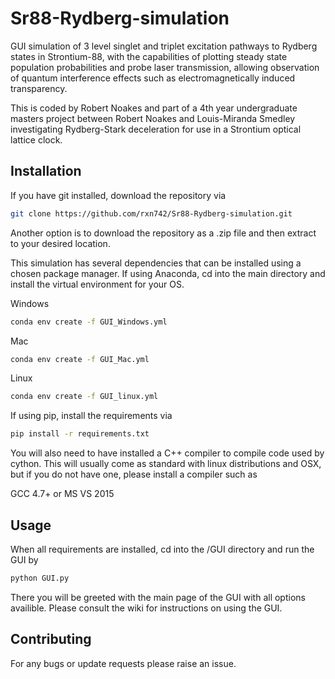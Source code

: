 # Sr88-Rydberg-simulation
GUI simulation of 3 level singlet and triplet excitation pathways to Rydberg states in Strontium-88, with the capabilities of plotting steady state population probabilities and probe laser transmission, allowing observation of quantum interference effects such as electromagnetically induced transparency.

This is coded by Robert Noakes and part of a 4th year undergraduate masters project between Robert Noakes and Louis-Miranda Smedley investigating Rydberg-Stark deceleration for use in a Strontium optical lattice clock.

## Installation

If you have git installed, download the repository via
```bash
git clone https://github.com/rxn742/Sr88-Rydberg-simulation.git
```
Another option is to download the repository as a .zip file and then extract to your desired location.

This simulation has several dependencies that can be installed using a chosen package manager. If using Anaconda, cd into the main directory and install the virtual environment for your OS.

Windows
```bash
conda env create -f GUI_Windows.yml
```

Mac
```bash
conda env create -f GUI_Mac.yml
```

Linux
```bash
conda env create -f GUI_linux.yml
```

If using pip, install the requirements via

```bash
pip install -r requirements.txt
```
You will also need to have installed a C++ compiler to compile code used by cython. This will usually come as standard with linux distributions and OSX, but if you do not have one, please install a compiler such as 

GCC 4.7+ or MS VS 2015

## Usage

When all requirements are installed, cd into the /GUI directory and run the GUI by

```bash
python GUI.py
```

There you will be greeted with the main page of the GUI with all options availible. Please consult the wiki for instructions on using the GUI.

## Contributing

For any bugs or update requests please raise an issue.

